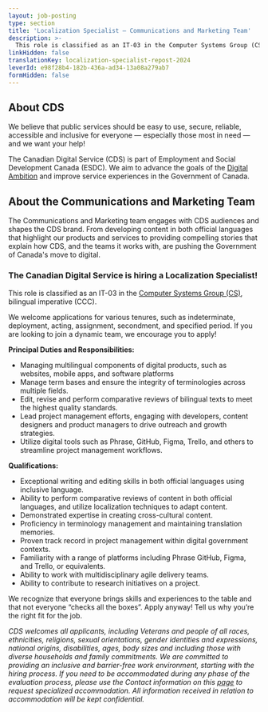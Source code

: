 ```yaml
---
layout: job-posting
type: section
title: 'Localization Specialist — Communications and Marketing Team'
description: >-
  This role is classified as an IT-03 in the Computer Systems Group (CS), bilingual imperative (CCC). 
linkHidden: false
translationKey: localization-specialist-repost-2024
leverId: e98f28b4-182b-436a-ad34-13a08a279ab7
formHidden: false
---
```


## About CDS 
We believe that public services should be easy to use, secure, reliable, accessible and inclusive for everyone — especially those most in need — and we want your help!

The Canadian Digital Service (CDS) is part of Employment and Social Development Canada (ESDC). We aim to advance the goals of the [Digital Ambition](https://www.canada.ca/en/government/system/digital-government/government-canada-digital-operations-strategic-plans/canada-digital-ambition.html) and improve service experiences in the Government of Canada.

## About the Communications and Marketing Team

The Communications and Marketing team engages with CDS audiences and shapes the CDS brand. From developing content in both official languages that highlight our products and services to providing compelling stories that explain how CDS, and the teams it works with, are pushing the Government of Canada's move to digital.

### **The Canadian Digital Service is hiring a Localization Specialist!**

This role is classified as an IT-03 in the [Computer Systems Group (CS)](https://www.tbs-sct.canada.ca/agreements-conventions/view-visualiser-eng.aspx?id=1), bilingual imperative (CCC). 

We welcome applications for various tenures, such as indeterminate, deployment, acting, assignment, secondment, and specified period.  If you are looking to join a dynamic team, we encourage you to apply!

**Principal Duties and Responsibilities:**
- Managing multilingual components of digital products, such as websites, mobile apps, and software platforms
- Manage term bases and ensure the integrity of terminologies across multiple fields.
- Edit, revise and perform comparative reviews of bilingual texts to meet the highest quality standards.
- Lead project management efforts, engaging with developers, content designers and product managers to drive outreach and growth strategies.
- Utilize digital tools such as Phrase, GitHub, Figma, Trello, and others to streamline project management workflows.

**Qualifications:**
- Exceptional writing and editing skills in both official languages using inclusive language.
- Ability to perform comparative reviews of content in both official languages, and utilize localization techniques to adapt content.
- Demonstrated expertise in creating cross-cultural content.
- Proficiency in terminology management and maintaining translation memories.
- Proven track record in project management within digital government contexts.
- Familiarity with a range of platforms including Phrase GitHub, Figma, and Trello, or equivalents.
- Ability to work with multidisciplinary agile delivery teams.
- Ability to contribute to research initiatives on a project.

We recognize that everyone brings skills and experiences to the table and that not everyone “checks all the boxes”. Apply anyway! Tell us why you’re the right fit for the job.

*CDS welcomes all applicants, including Veterans and people of all races, ethnicities, religions, sexual orientations, gender identities and expressions, national origins, disabilities, ages, body sizes and including those with diverse households and family commitments. We are committed to providing an inclusive and barrier-free work environment, starting with the hiring process. If you need to be accommodated during any phase of the evaluation process, please use the Contact information on this [page](https://www.canada.ca/en/public-service-commission/services/assessment-accommodation-page.html) to request specialized accommodation. All information received in relation to accommodation will be kept confidential.*

